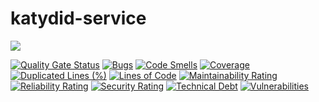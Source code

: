# katydid-service

![](https://github.com/quipalup-org/katydid-service/workflows/Push%20to%20main/badge.svg)

[![Quality Gate Status](https://sonarcloud.io/api/project_badges/measure?project=quipalup-org_katydid-service&metric=alert_status)](https://sonarcloud.io/dashboard?id=quipalup-org_katydid-service)
[![Bugs](https://sonarcloud.io/api/project_badges/measure?project=quipalup-org_katydid-service&metric=bugs)](https://sonarcloud.io/dashboard?id=quipalup-org_katydid-service)
[![Code Smells](https://sonarcloud.io/api/project_badges/measure?project=quipalup-org_katydid-service&metric=code_smells)](https://sonarcloud.io/dashboard?id=quipalup-org_katydid-service)
[![Coverage](https://sonarcloud.io/api/project_badges/measure?project=quipalup-org_katydid-service&metric=coverage)](https://sonarcloud.io/dashboard?id=quipalup-org_katydid-service)
[![Duplicated Lines (%)](https://sonarcloud.io/api/project_badges/measure?project=quipalup-org_katydid-service&metric=duplicated_lines_density)](https://sonarcloud.io/dashboard?id=quipalup-org_katydid-service)
[![Lines of Code](https://sonarcloud.io/api/project_badges/measure?project=quipalup-org_katydid-service&metric=ncloc)](https://sonarcloud.io/dashboard?id=quipalup-org_katydid-service)
[![Maintainability Rating](https://sonarcloud.io/api/project_badges/measure?project=quipalup-org_katydid-service&metric=sqale_rating)](https://sonarcloud.io/dashboard?id=quipalup-org_katydid-service)
[![Reliability Rating](https://sonarcloud.io/api/project_badges/measure?project=quipalup-org_katydid-service&metric=reliability_rating)](https://sonarcloud.io/dashboard?id=quipalup-org_katydid-service)
[![Security Rating](https://sonarcloud.io/api/project_badges/measure?project=quipalup-org_katydid-service&metric=security_rating)](https://sonarcloud.io/dashboard?id=quipalup-org_katydid-service)
[![Technical Debt](https://sonarcloud.io/api/project_badges/measure?project=quipalup-org_katydid-service&metric=sqale_index)](https://sonarcloud.io/dashboard?id=quipalup-org_katydid-service)
[![Vulnerabilities](https://sonarcloud.io/api/project_badges/measure?project=quipalup-org_katydid-service&metric=vulnerabilities)](https://sonarcloud.io/dashboard?id=quipalup-org_katydid-service)
